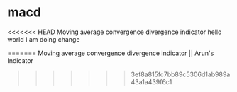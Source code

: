 # macd
<<<<<<< HEAD
Moving average convergence divergence indicator 
hello world 
I am doing change

=======
Moving average convergence divergence indicator || Arun's Indicator
>>>>>>> 3ef8a815fc7bb89c5306d1ab989a43a1a439f6c1

